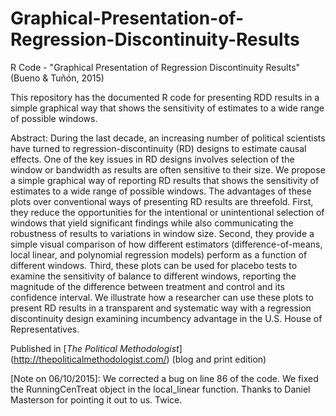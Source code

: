 # Graphical-Presentation-of-Regression-Discontinuity-Results
R Code - "Graphical Presentation of Regression Discontinuity Results"  (Bueno &amp; Tuñón, 2015)

This repository has the documented R code for presenting RDD results in a simple graphical way that shows the sensitivity of estimates to a wide range of possible windows.

Abstract: During the last decade, an increasing number of political scientists have turned to regression-discontinuity (RD) designs to estimate causal effects. One of the key issues in RD designs involves selection of the window or bandwidth as results are often sensitive to their size. We propose a simple graphical way of reporting RD results that shows the sensitivity of estimates to a wide range of possible windows. The advantages of these plots over conventional ways of presenting RD results are threefold. First, they reduce the opportunities for the intentional or unintentional selection of windows that yield significant findings while also communicating the robustness of results to variations in window size. Second, they provide a simple visual comparison of how different estimators (difference-of-means, local linear, and polynomial regression models) perform as a function of different windows. Third, these plots can be used for placebo tests to examine the sensitivity of balance to different windows, reporting the magnitude of the difference between treatment and control and its confidence interval. We illustrate how a researcher can use these plots to present RD results in a transparent and systematic way with a regression discontinuity design examining incumbency advantage in the U.S. House of Representatives.

Published in [*The Political Methodologist*] (http://thepoliticalmethodologist.com/) (blog and print edition)

\[Note on 06/10/2015\]: We corrected a bug on line 86 of the code. We fixed the RunningCenTreat object in the local_linear function. Thanks to Daniel Masterson for pointing it out to us. Twice.
